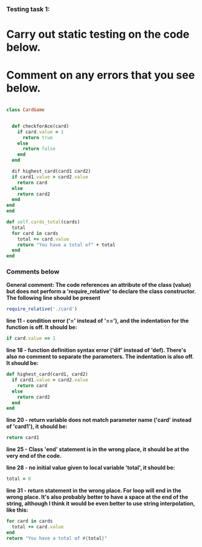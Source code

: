 ### Testing task 1:

# Carry out static testing on the code below.
# Comment on any errors that you see below.
```ruby

class CardGame


  def checkforAce(card)
    if card.value = 1
      return true
    else
      return false
    end
  end

  dif highest_card(card1 card2)
  if card1.value > card2.value
    return card
  else
    return card2
  end
end
end

def self.cards_total(cards)
  total
  for card in cards
    total += card.value
    return "You have a total of" + total
  end
end
```

### Comments below

**General comment: The code references an attribute of the class (value) but does not perform a 
'require_relative' to declare the class constructor. The following line should be present**
```ruby
require_relative('./card')
```

**line 11 - condition error ('=' instead of '=='), and the indentation for the function is off. It should be:**
```ruby
if card.value == 1
```
**line 18 - function definition syntax error ('dif' instead of 'def). There's also no comment to separate
the parameters. The indentation is also off. It should be:**
```ruby
def highest_card(card1, card2)
  if card1.value > card2.value
    return card
  else
    return card2
  end
end
```
**line 20 - return variable does not match parameter name ('card' instead of 'card1'), it should be:**
```ruby
return card1
```
**line 25 - Class 'end' statement is in the wrong place, it should be at the very end of the code.**

**line 28 - no initial value given to local variable 'total', it should be:**
```ruby
total = 0
```
**line 31 - return statement in the wrong place. For loop will end in the wrong place. It's also
probably better to have a space at the end of the string, although I think it would be even better
to use string interpolation, like this:**
```ruby
for card in cards
  total += card.value
end
return "You have a total of #{total}"

